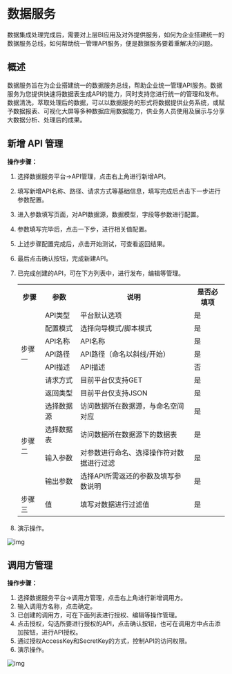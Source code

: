 # 数据服务

数据集成处理完成后，需要对上层BI应用及对外提供服务，如何为企业搭建统一的数据服务总线，如何帮助统一管理API服务，便是数据服务要着重解决的问题。

## 概述

数据服务旨在为企业搭建统一的数据服务总线，帮助企业统一管理API服务。数据服务为您提供快速将数据表生成API的能力，同时支持您进行统一的管理和发布。数据清洗，萃取处理后的数据，可以以数据服务的形式将数据提供业务系统，或赋予数据报表、可视化大屏等多种数据应用数据能力，供业务人员使用及展示与分享大数据分析、处理后的成果。

## 新增 API 管理

**操作步骤：**

1. 选择数据服务平台->API管理，点击右上角进行新增API。

2. 填写新增API名称、路径、请求方式等基础信息，填写完成后点击下一步进行参数配置。

3. 进入参数填写页面，对API数据源，数据模型，字段等参数进行配置。

4. 参数填写完毕后，点击一下步，进行相关值配置。

5. 上述步骤配置完成后，点击开始测试，可查看返回结果。

6. 最后点击确认按钮，完成新建API。

7. 已完成创建的API，可在下方列表中，进行发布，编辑等管理。

   <table>
   	<tr>
   	    <th>步骤</th>
   	    <th>参数</th>
   	    <th>说明</th>  
         <th>是否必填项</th>  
   	</tr >
   	<tr >
   	    <td rowspan="7">步骤一</td>
   	    <td>API类型</td>
   	    <td>平台默认选项</td>
         <td>是</td>
   	</tr>
   	<tr>
   	    <td>配置模式</td>
   	    <td>选择向导模式/脚本模式</td>
         <td>是</td>
   	</tr>
   	<tr>
   	    <td>API名称</td>
   	    <td>API名称</td>
         <td>是</td>
   	</tr>
   	<tr>
   	    <td>API路径</td>
   	    <td>API路径（命名以斜线/开始）</td>
         <td>是</td>
   	</tr>
   	<tr>
   	    <td>API描述</td>
   	    <td>API描述</td>
         <td>否</td>
   	</tr>
     <tr>
   	    <td>请求方式</td>
   	    <td>目前平台仅支持GET</td>
         <td>是</td>
   	</tr>
     <tr>
   	    <td>返回类型</td>
   	    <td>目前平台仅支持JSON</td>
         <td>是</td>
   	</tr>
     <tr >
   	    <td rowspan="4">步骤二</td>
   	    <td>选择数据源</td>
   	    <td>访问数据所在数据源，与命名空间对应</td>
         <td>是</td>
   	</tr>
     <tr>
   	    <td>选择数据表</td>
   	    <td>访问数据所在数据源下的数据表</td>
         <td>是</td>
   	</tr>
     <tr>
   	    <td>输入参数</td>
   	    <td>对参数进行命名、选择操作符对数据进行过滤</td>
         <td>是</td>
   	</tr>
     <tr>
   	    <td>输出参数</td>
   	    <td>选择API所需返还的参数及填写参数说明</td>
         <td>是</td>
   	</tr>
     <tr >
   	    <td rowspan="1">步骤三</td>
   	    <td>值</td>
   	    <td>填写对数据进行过滤值</td>
         <td>是</td>
   	</tr>
   </table>

8. 演示操作。

![img](https://intranetproxy.alipay.com/skylark/lark/0/2021/gif/329178/1629787666535-51ec567a-f6b2-4aeb-9323-ecf9cf0f365d.gif)

## 调用方管理

**操作步骤：**

1. 选择数据服务平台->调用方管理，点击右上角进行新增调用方。
2. 输入调用方名称，点击确定。
3. 已创建的调用方，可在下面列表进行授权、编辑等操作管理。
4. 点击授权，勾选所要进行授权的API，点击确认按钮，也可在调用方中点击添加按钮，进行API授权。
5. 通过授权AccessKey和SecretKey的方式，控制API的访问权限。
6. 演示操作。

![img](https://intranetproxy.alipay.com/skylark/lark/0/2021/gif/329178/1629787701216-06093c39-cab2-4398-b901-5af802b0e163.gif)

